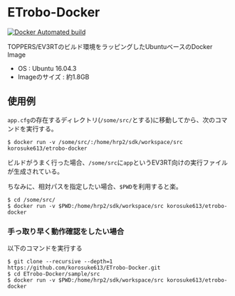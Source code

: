 # ETrobo-Docker
[![Docker Automated build](https://img.shields.io/docker/automated/korosuke613/etrobo-docker.svg?style=flat-square)](https://hub.docker.com/r/korosuke613/etrobo-docker/)

TOPPERS/EV3RTのビルド環境をラッピングしたUbuntuベースのDocker Image

* OS : Ubuntu 16.04.3
* Imageのサイズ : 約1.8GB

## 使用例
`app.cfg`の存在するディレクトリ(`/some/src/`とする)に移動してから、次のコマンドを実行する。

```
$ docker run -v /some/src/:/home/hrp2/sdk/workspace/src korosuke613/etrobo-docker
```

ビルドがうまく行った場合、`/some/src`に`app`というEV3RT向けの実行ファイルが生成されている。

ちなみに、相対パスを指定したい場合、`$PWD`を利用すると楽。

```
$ cd /some/src/
$ docker run -v $PWD:/home/hrp2/sdk/workspace/src korosuke613/etrobo-docker 
```

### 手っ取り早く動作確認をしたい場合
以下のコマンドを実行する

```
$ git clone --recursive --depth=1 https://github.com/korosuke613/ETrobo-Docker.git
$ cd ETrobo-Docker/sample/src
$ docker run -v $PWD:/home/hrp2/sdk/workspace/src korosuke613/etrobo-docker
```

